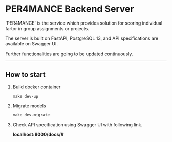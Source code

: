 # PER4MANCE Backend Server

'PER4MANCE' is the service which provides solution for scoring individual fartor in group assignments or projects.

The server is built on FastAPI, PostgreSQL 13, and API specifications are available on Swagger UI.

Further functionalities are going to be updated continuously.

---

## How to start

1. Build docker container

   ```
   make dev-up
   ```

2. Migrate models

   ```
   make dev-migrate
   ```

3. Check API specification using Swagger UI with following link.

   **localhost:8000/docs/#**
